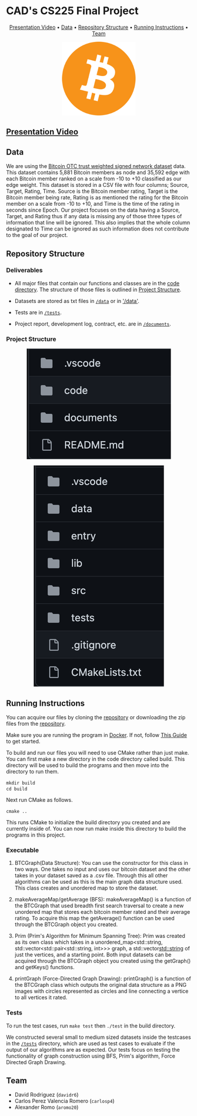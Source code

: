 # CAD's CS225 Final Project

<p align="center">
  <a href="#presentation-video">Presentation Video</a> •
  <a href="#data">Data</a> •
  <a href="#repo-structure">Repository Structure</a> •
  <a href="#running-instructions">Running Instructions</a> •
  <a href="#team">Team</a>
</p>

<p align="center">
    <img src="./documents/bitcoin.png" width = "200" height = "200"/>
</p>

## [Presentation Video]()

## Data

We are using the [Bitcoin OTC trust weighted signed network dataset](http://snap.stanford.edu/data/soc-sign-bitcoin-otc.html.) data. This dataset contains 5,881 Bitcoin members as node and 35,592 edge with each Bitcoin member ranked on a scale from -10 to +10 classified as our edge weight. This dataset is stored in a CSV file with four columns; Source, Target, Rating, Time. Source is the Bitcoin member rating, Target is the Bitcoin member being rate, Rating is as mentioned the rating for the Bitcoin member on a scale from -10 to +10, and Time is the time of the rating in seconds since Epoch. Our project focuses on the data having a Source, Target, and Rating thus if any data is missing any of those three types of information that line will be ignored. This also implies that the whole column designated to Time can be ignored as such information does not contribute to the goal of our project. 

## Repository Structure

### Deliverables

- All major files that contain our functions and classes are in the [code directory](https://github.com/drod1281/CS225-FinalProject-CAD/tree/main/code). The structure of those files is outlined in [Project Structure](#project-structure).

- Datasets are stored as txt files in [`/data`](https://github.com/drod1281/CS225-FinalProject-CAD/tree/main/code/data) or in ['/data'](https://github.com/drod1281/CS225-FinalProject-CAD/tree/main/code/data).

- Tests are in [`/tests`](https://github.com/drod1281/CS225-FinalProject-CAD/tree/main/code/tests).

- Project report, development log, contract, etc. are in [`/documents`](https://github.com/drod1281/CS225-FinalProject-CAD/tree/main/documents). 

### Project Structure
<p align="center">
  <img src="./documents/repostructure.png" />
</p>

<p align="center">
  <img src="./documents/codestructure.png" />
</p>

## Running Instructions

You can acquire our files by cloning the [repository](https://github.com/drod1281/CS225-FinalProject-CAD) or downloading the zip files from the [repository](https://github.com/drod1281/CS225-FinalProject-CAD).

Make sure you are running the program in [Docker](https://www.docker.com/). If not, follow [This Guide](https://courses.engr.illinois.edu/cs225/sp2022/resources/own-machine/) to get started.

To build and run our files you will need to use CMake rather than just make. You can first make a new directory in the code directory called build. This directory will be used to build the programs and then move into the directory to run them.

```
mkdir build
cd build
```

Next run CMake as follows.

```
cmake ..
```
This runs CMake to initialize the build directory you created and are currently inside of. You can now run make inside this directory to build the programs in this project.

### Executable



1. BTCGraph(Data Structure): 
    You can use the constructor for this class in two ways. One takes no input and uses our bitcoin dataset and the other takes in your dataset saved as a .csv file.  Through this all other algorithms can be used as this is the main graph data structure used. This class creates and unordered map to store the dataset. 
   
2. makeAverageMap/getAverage (BFS):
   makeAverageMap() is a function of the BTCGraph that used breadth first search traversal to create a new unordered map that stores each bitcoin member rated and their average rating. To acquire this map the getAverage() function can be used through the BTCGraph object you created. 
3. Prim (Prim's Algorithm for Minimum Spanning Tree): 
   Prim was created as its own class which takes in a unordered_map<std::string, std::vector<std::pair<std::string, int>>> graph, a std::vector<std::string> of just the vertices, and a starting point. Both input datasets can be acquired through the BTCGraph object you created using the getGraph() and getKeys() functions. 
   
4. printGraph (Force-Directed Graph Drawing):
   printGraph() is a function of the BTCGraph class which outputs the original data structure as a PNG images with circles represented as circles and line connecting a vertice to all vertices it rated.


### Tests

To run the test cases, run `make test` then `./test` in the build directory.

We constructed several small to medium sized datasets inside the testcases in the [`/tests`](https://github.com/drod1281/CS225-FinalProject-CAD/tree/main/code/tests) directory, which are used as test cases to evaluate if the output of our algorithms are as expected. Our tests focus on testing the functionality of graph construction using BFS, Prim's algorithm, Force Directed Graph Drawing.

## Team
 

- David Rodriguez (`davidr6`)
- Carlos Perez Valencia Romero (`carlosp4`)
- Alexander Romo (`aromo20`)